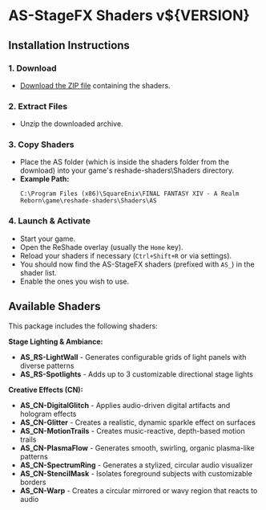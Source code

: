 # AS-StageFX Shaders v${VERSION}

## Installation Instructions

### 1. Download
- [Download the ZIP file](https://github.com/LeonAquitaine/as-stagefx/releases/download/${VERSION}/as-stagefx-${VERSION}.zip) containing the shaders.

### 2. Extract Files
- Unzip the downloaded archive.

### 3. Copy Shaders
- Place the AS folder (which is inside the shaders folder from the download) into your game's reshade-shaders\Shaders directory.
- **Example Path:** 
  ```
  C:\Program Files (x86)\SquareEnix\FINAL FANTASY XIV - A Realm Reborn\game\reshade-shaders\Shaders\AS
  ```

### 4. Launch & Activate
- Start your game.
- Open the ReShade overlay (usually the `Home` key).
- Reload your shaders if necessary (`Ctrl+Shift+R` or via settings).
- You should now find the AS-StageFX shaders (prefixed with `AS_`) in the shader list.
- Enable the ones you wish to use.

## Available Shaders

This package includes the following shaders:

**Stage Lighting & Ambiance:**
- **AS_RS-LightWall** - Generates configurable grids of light panels with diverse patterns
- **AS_RS-Spotlights** - Adds up to 3 customizable directional stage lights

**Creative Effects (CN):**
- **AS_CN-DigitalGlitch** - Applies audio-driven digital artifacts and hologram effects
- **AS_CN-Glitter** - Creates a realistic, dynamic sparkle effect on surfaces
- **AS_CN-MotionTrails** - Creates music-reactive, depth-based motion trails
- **AS_CN-PlasmaFlow** - Generates smooth, swirling, organic plasma-like patterns
- **AS_CN-SpectrumRing** - Generates a stylized, circular audio visualizer
- **AS_CN-StencilMask** - Isolates foreground subjects with customizable borders
- **AS_CN-Warp** - Creates a circular mirrored or wavy region that reacts to audio